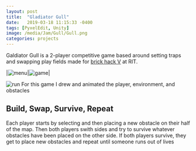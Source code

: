```yaml
---
layout: post
title:  "Gladiator Gull"
date:   2019-03-18 11:15:33 -0400
tags: [PyxelEdit, Unity] 
image: /media/Jam/Gull/Gull.png
categories: projects
---
```


Galdiator Gull is a 2-player competitive game based around setting traps and swapping play fields made for [brick hack V](https://devpost.com/software/gladiator-gull) at RIT.

<!--more-->

|![menu]({{site.url}}/media/Jam/Gull/MenuFire.gif)|![game]({{site.url}}/media/Jam/Gull/Game.gif)|

![run]({{site.url}}/media/Jam/Gull/GullRun.gif) For this game I drew and animated the player, environment, and obstacles

## Build, Swap, Survive, Repeat

Each player starts by selecting and then placing a new obstacle on their half of the map. Then both players swith sides and try to survive whatever obstacles have been placed on the other side. If both players survive, they get to place new obstacles and repeat until someone runs out of lives
